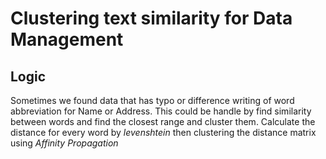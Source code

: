 # Clustering text similarity for Data Management

## Logic

Sometimes we found data that has typo or difference writing of word abbreviation for Name or Address.
This could be handle by find similarity between words and find the closest range and cluster them.
Calculate the distance for every word by *levenshtein* then clustering the distance matrix using *Affinity Propagation*
